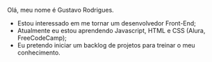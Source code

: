 Olá, meu nome é Gustavo Rodrigues.

- Estou interessado em me tornar um desenvolvedor Front-End;
- Atualmente eu estou aprendendo Javascript, HTML e CSS (Alura, FreeCodeCamp);
- Eu pretendo iniciar um backlog de projetos para treinar o meu conhecimento.
